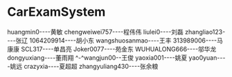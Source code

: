 
# CarExamSystem
huangmin0----黄敏
chengweiwei757----程伟伟
liulei0----刘磊
zhangliao123----张辽
1064209914----胡小东
wangshuosanmao----王丰
313989006----马康康
SCL317----单昌亮
Joker0077----苑金东
WUHUALONG666----邬华龙
dongyuxiang----董雨翔
^-^wangjun00--王俊
yaoxia001----姚夏
yao0yuan----姚远
crazyxia----夏超超
zhangyuliang430----张余粮
